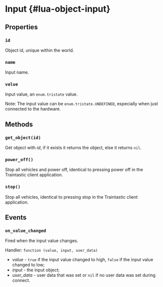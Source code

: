 # Input {#lua-object-input}


## Properties

### `id`
Object id, unique within the world.

### `name`
Input name.

### `value`
Input value, an `enum.tristate` value.

Note: The input value can be `enum.tristate.UNDEFINED`, especially when just connected to the hardware.


## Methods

### `get_object(id)`
Get object with *id*, if it exists it returns the object, else it returns `nil`.

### `power_off()`
Stop all vehicles and power off, identical to pressing power off in the Traintastic client application.

### `stop()`
Stop all vehicles, identical to pressing stop in the Traintastic client application.


## Events

### `on_value_changed`
Fired when the input value changes.

Handler: `function (value, input, user_data)`
- *value* - `true` if the input value changed to high, `false` if the input value changed to low;
- *input* - the input object;
- *user_data* - user data that was set or `nil` if no user data was set during connect.
